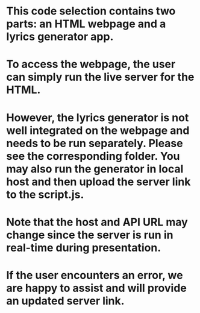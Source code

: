 # This code selection contains two parts: an HTML webpage and a lyrics generator app.
# To access the webpage, the user can simply run the live server for the HTML.
# However, the lyrics generator is not well integrated on the webpage and needs to be run separately. Please see the corresponding folder. You may also run the generator in local host and then upload the server link to the script.js.
# Note that the host and API URL may change since the server is run in real-time during presentation.
# If the user encounters an error, we are happy to assist and will provide an updated server link.
